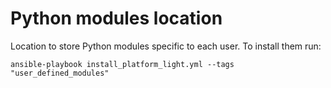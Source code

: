 # Python modules location

Location to store Python modules specific to each user. To install them run:
```
ansible-playbook install_platform_light.yml --tags "user_defined_modules"
```
